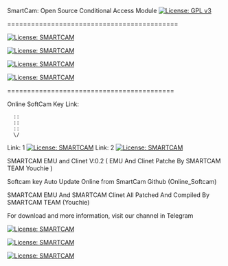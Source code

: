 SmartCam: Open Source Conditional Access Module [![License: GPL v3](https://img.shields.io/badge/License-GPLv3-blue.svg)](https://www.gnu.org/licenses/gpl-3.0)

===========================================

[![License: SMARTCAM](https://img.shields.io/badge/-SMARTCAM-red)](https://t.me/SMARTCAM1)

[![License: SMARTCAM](https://img.shields.io/badge/SMARTCAM%20TEAM-Telegram%20Channel-blue)](https://t.me/SMARTCAM1)

 [![License: SMARTCAM](https://img.shields.io/badge/-SMARTCAM%20is%20based%20on%20the%20Oscam-9cf)](https://wiki.streamboard.tv/wiki/OSCam)

[![License: SMARTCAM](https://img.shields.io/badge/-And%20also%20Oscam%20emu-lightgrey)](https://wiki.streamboard.tv/wiki/OSCam)

==========================================

Online SoftCam Key Link:

      ::
      ::
      ::
      \/
Link: 1
[![License: SMARTCAM](https://img.shields.io/badge/-Online%20SoftCam%20Key%20Link-green)](https://raw.githubusercontent.com/smcam/s/main/SoftCam.Key)
Link: 2
[![License: SMARTCAM](https://img.shields.io/badge/-Online%20SoftCam%20Key%20Link-green)](https://raw.githubusercontent.com/Youchie/s/master/SoftCam.Key)

SMARTCAM EMU and Clinet V:0.2 ( EMU And Clinet Patche By SMARTCAM TEAM Youchie )

Softcam key Auto Update Online from SmartCam Github (Online_Softcam)

SMARTCAM EMU And SMARTCAM Clinet All Patched And Compiled By SMARTCAM TEAM (Youchie)

For download and more information, visit our channel in Telegram

[![License: SMARTCAM](https://img.shields.io/badge/-SMARTCAM%20TEAM-red)](https://t.me/SMARTCAM1)

[![License: SMARTCAM](https://img.shields.io/badge/SMARTCAM%20TEAM-Telegram%20Channel-blue)](https://t.me/SMARTCAM1)

[![License: SMARTCAM](https://img.shields.io/badge/-SmartCam%20Copyright%20(C)%202021--2022%20by%20Youchie%20(Yousef)-blueviolet)](https://github.com/Youchie)
